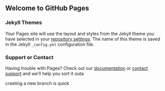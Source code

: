 ## Welcome to GitHub Pages


### Jekyll Themes

Your Pages site will use the layout and styles from the Jekyll theme you have selected in your [repository settings](https://github.com/YiuwaiChu/test/settings). The name of this theme is saved in the Jekyll `_config.yml` configuration file.

### Support or Contact

Having trouble with Pages? Check out our [documentation](https://help.github.com/categories/github-pages-basics/) or [contact support](https://github.com/contact) and we’ll help you sort it outa

craeting a new branch is quick
